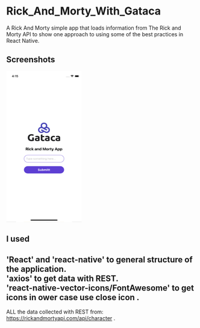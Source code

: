 # Rick_And_Morty_With_Gataca

A Rick And Morty simple app that loads information from The Rick and Morty API to show one approach to using some of the best practices in React Native. 
## Screenshots
<img src="https://github.com/sindaarous/RickAndMorty/blob/master/screenshot/One.png" data-canonical-src="https://github.com/sindaarous/RickAndMorty/blob/master/screenshot/One.png" width="200" height="400" />

## I used
'React' and 'react-native' to general structure of the application.<br>
'axios' to get data with REST.<br>
'react-native-vector-icons/FontAwesome' to get icons in ower case use close icon .<br>
---
ALL the data collected with REST from: https://rickandmortyapi.com/api/character .<br>